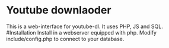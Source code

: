 # Youtube downlaoder
This is a web-interface for youtube-dl.
It uses PHP, JS and SQL.
#Installation
Install in a webserver equipped with php.
Modify include/config.php to connect to your database.
